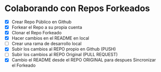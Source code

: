 # Colaborando con Repos Forkeados

- [x] Crear Repo Público en Github
- [x] Forkear el Repo a su propia cuenta
- [x] Clonar el Repo Forkeado
- [x] Hacer cambios en el README en local
- [ ] Crear una rama de desarrollo local
- [x] Subir los cambios al REPO propio en Github (PUSH)
- [ ] Subir los cambios al REPO Original (PULL REQUEST)
- [x] Cambio el README desde el REPO ORIGINAL para despues Sincronizar el Forkeado
